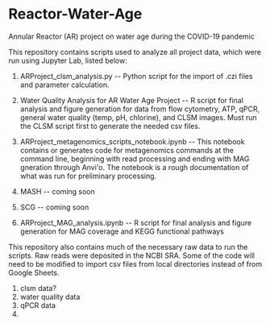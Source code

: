 # Reactor-Water-Age
Annular Reactor (AR) project on water age during the COVID-19 pandemic

This repository contains scripts used to analyze all project data, which were run using Jupyter Lab, listed below: 

1. ARProject_clsm_analysis.py -- Python script for the import of .czi files and parameter calculation.

2. Water Quality Analysis for AR Water Age Project -- R script for final analysis and figure generation for data from flow cytometry, ATP, qPCR, general water quality (temp, pH, chlorine), and CLSM images. Must run the CLSM script first to generate the needed csv files.

3. ARProject_metagenomics_scripts_notebook.ipynb -- This notebook contains or generates code for metagenomics commands at the command line, beginning with read processing and ending with MAG gneration through Anvi'o. The notebook is a rough documentation of what was run for preliminary processing.

4. MASH -- coming soon

5. SCG -- coming soon

6. ARProject_MAG_analysis.ipynb -- R script for final analysis and figure generation for MAG coverage and KEGG functional pathways

This repository also contains much of the necessary raw data to run the scripts. Raw reads were deposited in the NCBI SRA. Some of the code will need to be modified to import csv files from local directories instead of from Google Sheets. 

1. clsm data?
2. water quality data
3. qPCR data
4. 
